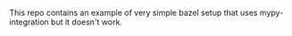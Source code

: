 This repo contains an example of very simple bazel setup that uses mypy-integration but it doesn't work.

